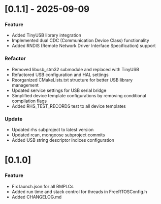 # [0.1.1] - 2025-09-09

### Feature
- Added TinyUSB library integration
- Implemented dual CDC (Communication Device Class) functionality
- Added RNDIS (Remote Network Driver Interface Specification) support

### Refactor
- Removed libusb_stm32 submodule and replaced with TinyUSB
- Refactored USB configuration and HAL settings
- Reorganized CMakeLists.txt structure for better USB library management
- Updated service settings for USB serial bridge
- Simplified device template configurations by removing conditional compilation flags
- Added RHS_TEST_RECORDS test to all device templates

### Update
- Updated rhs subproject to latest version
- Updated rcan, mongoose subproject commits
- Added USB string descriptor indices configuration

# [0.1.0] 

### Feature
- Fix launch.json for all BMPLCs
- Added run time and stack control for threads in FreeRTOSConfig.h
- Added CHANGELOG.md

